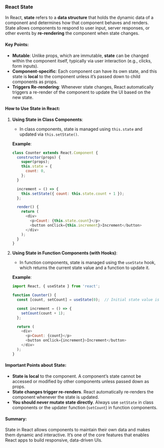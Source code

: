 ### **React State**

In React, **state** refers to a **data structure** that holds the dynamic data of a component and determines how that component behaves and renders. State allows components to respond to user input, server responses, or other events by **re-rendering** the component when state changes.

#### Key Points:

* **Mutable**: Unlike props, which are immutable, **state** can be changed within the component itself, typically via user interaction (e.g., clicks, form inputs).
* **Component-specific**: Each component can have its own state, and this state is **local** to the component unless it’s passed down to child components as props.
* **Triggers Re-rendering**: Whenever state changes, React automatically triggers a re-render of the component to update the UI based on the new state.

#### How to Use State in React:

1. **Using State in Class Components**:

   * In class components, state is managed using `this.state` and updated via `this.setState()`.

   **Example**:

   ```javascript
   class Counter extends React.Component {
     constructor(props) {
       super(props);
       this.state = {
         count: 0,
       };
     }

     increment = () => {
       this.setState({ count: this.state.count + 1 });
     };

     render() {
       return (
         <div>
           <p>Count: {this.state.count}</p>
           <button onClick={this.increment}>Increment</button>
         </div>
       );
     }
   }
   ```

2. **Using State in Function Components (with Hooks)**:

   * In function components, state is managed using the `useState` hook, which returns the current state value and a function to update it.

   **Example**:

   ```javascript
   import React, { useState } from 'react';

   function Counter() {
     const [count, setCount] = useState(0);  // Initial state value is 0

     const increment = () => {
       setCount(count + 1);
     };

     return (
       <div>
         <p>Count: {count}</p>
         <button onClick={increment}>Increment</button>
       </div>
     );
   }
   ```

#### Important Points about State:

* **State is local** to the component. A component’s state cannot be accessed or modified by other components unless passed down as props.
* **State changes trigger re-renders**. React automatically re-renders the component whenever the state is updated.
* **You should never mutate state directly**. Always use `setState` in class components or the updater function (`setCount`) in function components.

#### Summary:

State in React allows components to maintain their own data and makes them dynamic and interactive. It’s one of the core features that enables React apps to build responsive, data-driven UIs.
